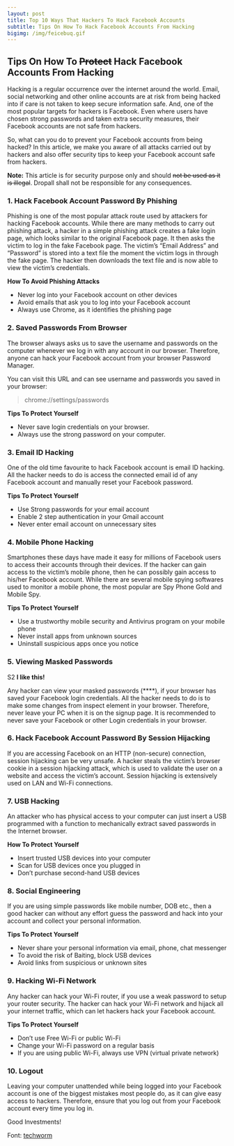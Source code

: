 ```yaml
---
layout: post
title: Top 10 Ways That Hackers To Hack Facebook Accounts
subtitle: Tips On How To Hack Facebook Accounts From Hacking
bigimg: /img/feicebuq.gif
---
```


## Tips On How To ~~Protect~~ Hack Facebook Accounts From Hacking

Hacking is a regular occurrence over the internet around the world. Email, social networking and other online accounts are at risk from being hacked into if care is not taken to keep secure information safe. And, one of the most popular targets for hackers is Facebook. Even where users have chosen strong passwords and taken extra security measures, their Facebook accounts are not safe from hackers.

So, what can you do to prevent your Facebook accounts from being hacked? In this article, we make you aware of all attacks carried out by hackers and also offer security tips to keep your Facebook account safe from hackers.

**Note:** This article is for security purpose only and should ~~not be used as it is illegal~~. Dropall shall not be responsible for any consequences. 


### 1. Hack Facebook Account Password By Phishing

Phishing is one of the most popular attack route used by attackers for hacking Facebook accounts. While there are many methods to carry out phishing attack, a hacker in a simple phishing attack creates a fake login page, which looks similar to the original Facebook page. It then asks the victim to log in the fake Facebook page. The victim’s “Email Address” and “Password” is stored into a text file the moment the victim logs in through the fake page. The hacker then downloads the text file and is now able to view the victim’s credentials.

**How To Avoid Phishing Attacks**
- Never log into your Facebook account on other devices
- Avoid emails that ask you to log into your Facebook account
- Always use Chrome, as it identifies the phishing page

### 2. Saved Passwords From Browser

The browser always asks us to save the username and passwords on the computer whenever we log in with any account in our browser. Therefore, anyone can hack your Facebook account from your browser Password Manager.

You can visit this URL and can see username and passwords you saved in your browser:

> chrome://settings/passwords

**Tips To Protect Yourself**
- Never save login credentials on your browser.
- Always use the strong password on your computer.

### 3. Email ID Hacking

One of the old time favourite to hack Facebook account is email ID hacking. All the hacker needs to do is access the connected email id of any Facebook account and manually reset your Facebook password.

**Tips To Protect Yourself**
- Use Strong passwords for your email account
- Enable 2 step authentication in your Gmail account
- Never enter email account on unnecessary sites

### 4. Mobile Phone Hacking

Smartphones these days have made it easy for millions of Facebook users to access their accounts through their devices. If the hacker can gain access to the victim’s mobile phone, then he can possibly gain access to his/her Facebook account. While there are several mobile spying softwares used to monitor a mobile phone, the most popular are Spy Phone Gold and Mobile Spy.


**Tips To Protect Yourself**
- Use a trustworthy mobile security and Antivirus program on your mobile phone
- Never install apps from unknown sources
- Uninstall suspicious apps once you notice

### 5. Viewing Masked Passwords

S2 **I like this!**

Any hacker can view your masked passwords (****), if your browser has saved your Facebook login credentials. All the hacker needs to do is to make some changes from inspect element in your browser. Therefore, never leave your PC when it is on the signup page. It is recommended to never save your Facebook or other Login credentials in your browser.

### 6. Hack Facebook Account Password By Session Hijacking

If you are accessing Facebook on an HTTP (non-secure) connection, session hijacking can be very unsafe. A hacker steals the victim’s browser cookie in a session hijacking attack, which is used to validate the user on a website and access the victim’s account. Session hijacking is extensively used on LAN and Wi-Fi connections.

### 7. USB Hacking

An attacker who has physical access to your computer can just insert a USB programmed with a function to mechanically extract saved passwords in the Internet browser.

**How To Protect Yourself**
- Insert trusted USB devices into your computer
- Scan for USB devices once you plugged in
- Don’t purchase second-hand USB devices

### 8. Social Engineering
If you are using simple passwords like mobile number, DOB etc., then a good hacker can without any effort guess the password and hack into your account and collect your personal information.

**Tips To Protect Yourself**
- Never share your personal information via email, phone, chat messenger
- To avoid the risk of Baiting, block USB devices
- Avoid links from suspicious or unknown sites

### 9. Hacking Wi-Fi Network
Any hacker can hack your Wi-Fi router, if you use a weak password to setup your router security. The hacker can hack your Wi-Fi network and hijack all your internet traffic, which can let hackers hack your Facebook account.

**Tips To Protect Yourself**
- Don’t use Free Wi-Fi or public Wi-Fi
- Change your Wi-Fi password on a regular basis
- If you are using public Wi-Fi, always use VPN (virtual private network)

### 10. Logout

Leaving your computer unattended while being logged into your Facebook account is one of the biggest mistakes most people do, as it can give easy access to hackers. Therefore, ensure that you log out from your Facebook account every time you log in.

Good Investments!

Font: [techworm](http://www.techworm.net/2016/11/top-10-ways-hackers-use-hack-facebook-accounts.html)